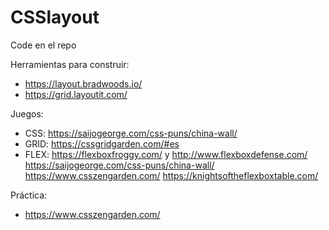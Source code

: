 # CSSlayout

Code en el repo

Herramientas para construir:

- https://layout.bradwoods.io/
- https://grid.layoutit.com/
  
Juegos:

- CSS: https://saijogeorge.com/css-puns/china-wall/ 
- GRID: https://cssgridgarden.com/#es
- FLEX: https://flexboxfroggy.com/ y http://www.flexboxdefense.com/ https://saijogeorge.com/css-puns/china-wall/ https://www.csszengarden.com/ https://knightsoftheflexboxtable.com/

Práctica:

- https://www.csszengarden.com/

